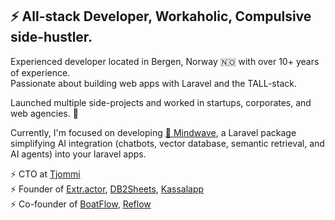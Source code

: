 ## ⚡ All-stack Developer, Workaholic, Compulsive side-hustler.

Experienced developer located in Bergen, Norway 🇳🇴 with over 10+ years of experience. <br>
Passionate about building web apps with Laravel and the TALL-stack.

Launched multiple side-projects and worked in startups, corporates, and web agencies. 🚀

Currently, I'm focused on developing [🧠 Mindwave](https://github.com/helgesverre/mindwave), a Laravel package simplifying AI integration (chatbots, vector database, semantic retrieval, and AI agents) into your laravel apps.

⚡ CTO at [Tjommi](http://tjommi.app) <br>
⚡ Founder of [Extr.actor](https://extr.actor/), [DB2Sheets](http://db2sheets.com), [Kassalapp](http://kassal.app)  <br>
⚡ Co-founder of [BoatFlow](http://boatflow.no), [Reflow](http://reflow.no)  <br>
